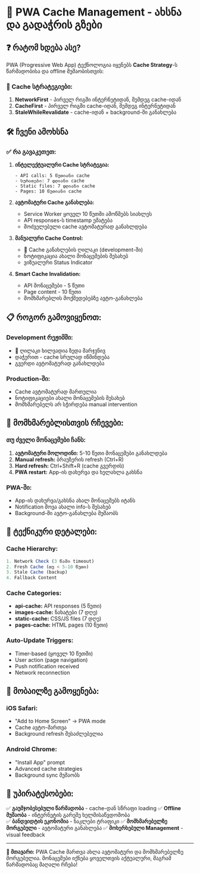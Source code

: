 # 📱 PWA Cache Management - ახსნა და გადაჭრის გზები

## ❓ რატომ ხდება ასე?

PWA (Progressive Web App) ტექნოლოგია იყენებს **Cache Strategy**-ს წარმადობისა და offline მუშაობისთვის:

### 🔄 Cache სტრატეგიები:

1. **NetworkFirst** - პირველ რიგში ინტერნეტიდან, შემდეგ cache-იდან
2. **CacheFirst** - პირველ რიგში cache-იდან, შემდეგ ინტერნეტიდან
3. **StaleWhileRevalidate** - cache-იდან + background-ში განახლება

## 🛠️ ჩვენი ამოხსნა

### ✅ რა გავაკეთეთ:

1. **ინტელექტუალური Cache სტრატეგია:**

   ```
   - API calls: 5 წუთიანი cache
   - სურათები: 7 დღიანი cache
   - Static files: 7 დღიანი cache
   - Pages: 10 წუთიანი cache
   ```

2. **ავტომატური Cache განახლება:**

   - Service Worker ყოველ 10 წუთში ამოწმებს სიახლეს
   - API responses-ს timestamp ემატება
   - მოძველებული cache ავტომატურად განახლდება

3. **მანუალური Cache Control:**

   - 🔄 Cache განახლების ღილაკი (development-ში)
   - ნოტიფიკაცია ახალი მონაცემების შესახებ
   - ვიზუალური Status Indicator

4. **Smart Cache Invalidation:**
   - API მონაცემები - 5 წუთი
   - Page content - 10 წუთი
   - მომხმარებლის მოქმედებებზე ავტო-განახლება

## 📋 როგორ გამოვიყენოთ:

### Development რეჟიმში:

- 🔄 ღილაკი ხილვადია ზედა მარჯვნივ
- დაჭერით - cache სრულად იწმინდება
- გვერდი ავტომატურად განახლდება

### Production-ში:

- Cache ავტომატურად მართულია
- ნოტიფიკაციები ახალი მონაცემების შესახებ
- მომხმარებელს არ სჭირდება manual intervention

## 🎯 მომხმარებლისთვის რჩევები:

### თუ ძველი მონაცემები ჩანს:

1. **ავტომატური მოლოდინი:** 5-10 წუთი მონაცემები განახლდება
2. **Manual refresh:** ბრაუზერის refresh (Ctrl+R)
3. **Hard refresh:** Ctrl+Shift+R (cache გვერდის)
4. **PWA restart:** App-ის დახურვა და ხელახლა გახსნა

### PWA-ში:

- App-ის დახურვა/გახსნა ახალ მონაცემებს იტანს
- Notification მოვა ახალი info-ს შესახებ
- Background-ში ავტო-განახლება მუშაობს

## 🔧 ტექნიკური დეტალები:

### Cache Hierarchy:

```javascript
1. Network Check (3 წამი timeout)
2. Fresh Cache (თუ < 5-10 წუთი)
3. Stale Cache (backup)
4. Fallback Content
```

### Cache Categories:

- **api-cache:** API responses (5 წუთი)
- **images-cache:** ნახატები (7 დღე)
- **static-cache:** CSS/JS files (7 დღე)
- **pages-cache:** HTML pages (10 წუთი)

### Auto-Update Triggers:

- Timer-based (ყოველ 10 წუთში)
- User action (page navigation)
- Push notification received
- Network reconnection

## 📱 მობაილზე გამოყენება:

### iOS Safari:

- "Add to Home Screen" → PWA mode
- Cache ავტო-მართვა
- Background refresh შესაძლებელია

### Android Chrome:

- "Install App" prompt
- Advanced cache strategies
- Background sync მუშაობს

## 🚀 უპირატესობები:

✅ **გაუმჯობესებული წარმადობა** - cache-დან სწრაფი loading
✅ **Offline მუშაობა** - ინტერნეტის გარეშე ხელმისაწვდომობა  
✅ **ბანდვიდტის ეკონომია** - ნაკლები ტრაფიკი
✅ **მომხმარებელზე მორგებული** - ავტომატური განახლება
✅ **მოხერხებული Management** - visual feedback

---

**🎯 მთავარი:** PWA Cache მართვა ახლა ავტომატური და მომხმარებელზე მორგებულია. მონაცემები იქნება ყოველთვის აქტუალური, მაგრამ წარმადობაც მაღალი რჩება!

